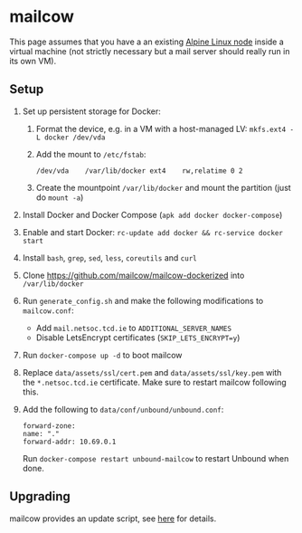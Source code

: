 # mailcow

This page assumes that you have a an existing [Alpine Linux node](../node/) inside a virtual machine (not strictly
necessary but a mail server should really run in its own VM).

## Setup

1. Set up persistent storage for Docker:
    1. Format the device, e.g. in a VM with a host-managed LV: `mkfs.ext4 -L docker /dev/vda`
    2. Add the mount to `/etc/fstab`:

        ```
        /dev/vda	/var/lib/docker	ext4	rw,relatime 0 2
        ```

    3. Create the mountpoint `/var/lib/docker` and mount the partition (just do `mount -a`)

2. Install Docker and Docker Compose (`apk add docker docker-compose`)
3. Enable and start Docker: `rc-update add docker && rc-service docker start`
4. Install `bash`, `grep`, `sed`, `less`, `coreutils` and `curl`
5. Clone https://github.com/mailcow/mailcow-dockerized into `/var/lib/docker`
6. Run `generate_config.sh` and make the following modifications to `mailcow.conf`:

    - Add `mail.netsoc.tcd.ie` to `ADDITIONAL_SERVER_NAMES`
    - Disable LetsEncrypt certificates (`SKIP_LETS_ENCRYPT=y`)

7. Run `docker-compose up -d` to boot mailcow
8. Replace `data/assets/ssl/cert.pem` and `data/assets/ssl/key.pem` with the `*.netsoc.tcd.ie` certificate. Make sure to
   restart mailcow following this.
9. Add the following to `data/conf/unbound/unbound.conf`:

    ```
    forward-zone:
    name: "."
    forward-addr: 10.69.0.1
    ```

    Run `docker-compose restart unbound-mailcow` to restart Unbound when done.

## Upgrading

mailcow provides an update script, see [here](https://mailcow.github.io/mailcow-dockerized-docs/i_u_m_update/) for
details.
